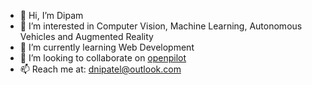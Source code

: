 - 👋 Hi, I’m Dipam
- 👀 I’m interested in Computer Vision, Machine Learning, Autonomous Vehicles and Augmented Reality
- 🌱 I’m currently learning Web Development
- 💞️ I’m looking to collaborate on [openpilot](https://github.com/commaai/openpilot)
- 📫 Reach me at: dnipatel@outlook.com

<!---
dipampatel18/dipampatel18 is a ✨ special ✨ repository because its `README.md` (this file) appears on your GitHub profile.
You can click the Preview link to take a look at your changes.
--->
